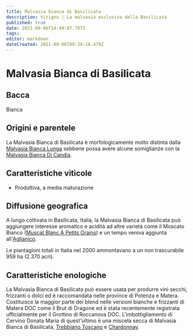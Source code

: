 ```yaml
---
title: Malvasia bianca di Basilicata
description: Vitigno | La malvasia esclusiva della Basilicata
published: true
date: 2021-09-06T14:49:07.797Z
tags: 
editor: markdown
dateCreated: 2021-09-06T09:39:18.479Z
---
```


# Malvasia Bianca di Basilicata

## Bacca
Bianca


## Origini e parentele
La Malvasia Bianca di Basilicata è morfologicamente molto distinta dalla [Malvasia Bianca Lunga](/vitigni/Italia/malvasia-bianca-lunga) sebbene possa avere alcune somiglianze con la [Malvasia Bianca Di Candia](/vitigni/Italia/malvasia-bianca-di-candia).

## Caratteristiche viticole

- Produttiva, a media maturazione

## Diffusione geografica

A lungo coltivata in Basilicata, Italia, la Malvasia Bianca di Basilicata può aggiungere interesse aromatico e acidità ad altre varietà come il Moscato Bianco ([Muscat Blanc À Petits Grains](/vitigni/Francia/muscat-blanc-a-petit-grains)) e un tempo veniva aggiunta all'[Aglianico](/vitigni/Italia/aglianico). 

Le piantagioni totali in Italia nel 2000 ammontavano a un non trascurabile 959 ha (2.370 acri).

## Caratteristiche enologiche
La Malvasia Bianca di Basilicata può essere usata per produrre vini secchi, frizzanti o dolci ed è raccomandata nelle province di Potenza e Matera. Costituisce la maggior parte dei blend nelle versioni bianche e frizzanti di Matera DOC come il Brut di Dragone ed è stata recentemente registrata ufficialmente per il Grottino di Roccanova DOC. L'imbottigliamento di Cervino Donata Maria di quest'ultimo è una miscela secca di Malvasia Bianca di Basilicata, [Trebbiano Toscano](/vitigni/Italia/trebbiano-toscano) e [Chardonnay](/vitigni/Francia/chardonnay).
